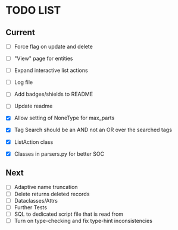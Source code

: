 # TODO LIST
## Current
- [ ] Force flag on update and delete
- [ ] "View" page for entities
- [ ] Expand interactive list actions
- [ ] Log file
- [ ] Add badges/shields to README
- [ ] Update readme
- [x] Allow setting of NoneType for max_parts
- [x] Tag Search should be an AND not an OR over the searched tags

- [x] ListAction class
- [x] Classes in parsers.py for better SOC

## Next
- [ ] Adaptive name truncation
- [ ] Delete returns deleted records
- [ ] Dataclasses/Attrs
- [ ] Further Tests
- [ ] SQL to dedicated script file that is read from
- [ ] Turn on type-checking and fix type-hint inconsistencies